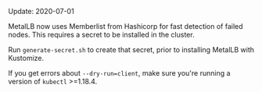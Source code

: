 Update: 2020-07-01

MetalLB now uses Memberlist from Hashicorp for fast detection of failed nodes. 
This requires a secret to be installed in the cluster.

Run `generate-secret.sh` to create that secret, prior to installing MetalLB 
with Kustomize.

If you get errors about `--dry-run=client`, make sure you're running a version
of `kubectl` >=1.18.4.

